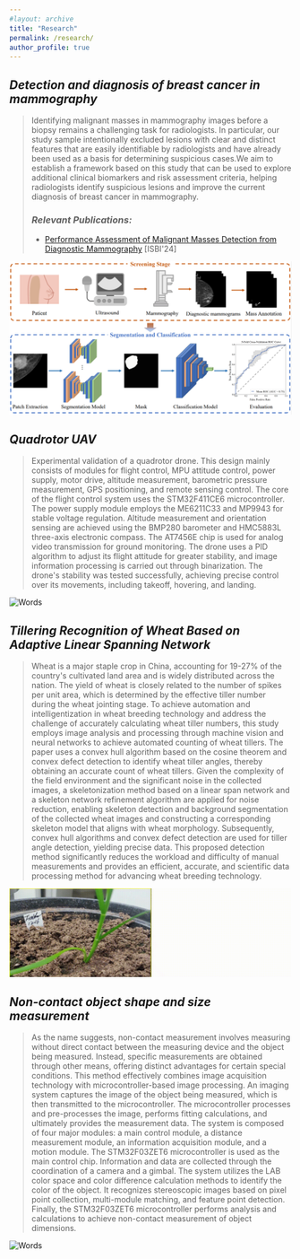 ```yaml
---
#layout: archive
title: "Research"
permalink: /research/
author_profile: true
---
```



<!-- ## *Learning from Multi-modality Data* -->

## *Detection and diagnosis of breast cancer in mammography*

> Identifying malignant masses in mammography images before a biopsy remains a challenging task for radiologists. In particular, our study sample intentionally excluded lesions with clear and distinct features that are easily identifiable by radiologists and have already been used as a basis for determining suspicious cases.We aim to establish a framework based on this study that can be used to explore additional clinical biomarkers and risk assessment criteria, helping radiologists identify suspicious lesions and improve the current diagnosis of breast cancer in mammography.
> ### *Relevant Publications:*
> * <a href="https://arxiv.org/abs/2408.03761" target="_blank">Performance Assessment of Malignant Masses Detection from Diagnostic Mammography</a> [ISBI'24]

![Words](https://github.com/guanghao-sun/guanghao-sun.github.io/raw/master/images/pipeline_v3.png)

## *Quadrotor UAV*

> Experimental validation of a quadrotor drone. This design mainly consists of modules for flight control, MPU attitude control, power supply, motor drive, altitude measurement, barometric pressure measurement, GPS positioning, and remote sensing control. The core of the flight control system uses the STM32F411CE6 microcontroller. The power supply module employs the ME6211C33 and MP9943 for stable voltage regulation. Altitude measurement and orientation sensing are achieved using the BMP280 barometer and HMC5883L three-axis electronic compass. The AT7456E chip is used for analog video transmission for ground monitoring. The drone uses a PID algorithm to adjust its flight attitude for greater stability, and image information processing is carried out through binarization. The drone's stability was tested successfully, achieving precise control over its movements, including takeoff, hovering, and landing.

![Words](https://github.com/guanghao-sun/guanghao-sun.github.io/raw/master/images/Drone_main.png)

## *Tillering Recognition of Wheat Based on Adaptive Linear Spanning Network*

> Wheat is a major staple crop in China, accounting for 19-27% of the country's cultivated land area and is widely distributed across the nation. The yield of wheat is closely related to the number of spikes per unit area, which is determined by the effective tiller number during the wheat jointing stage. To achieve automation and intelligentization in wheat breeding technology and address the challenge of accurately calculating wheat tiller numbers, this study employs image analysis and processing through machine vision and neural networks to achieve automated counting of wheat tillers. The paper uses a convex hull algorithm based on the cosine theorem and convex defect detection to identify wheat tiller angles, thereby obtaining an accurate count of wheat tillers. Given the complexity of the field environment and the significant noise in the collected images, a skeletonization method based on a linear span network and a skeleton network refinement algorithm are applied for noise reduction, enabling skeleton detection and background segmentation of the collected wheat images and constructing a corresponding skeleton model that aligns with wheat morphology. Subsequently, convex hull algorithms and convex defect detection are used for tiller angle detection, yielding precise data. This proposed detection method significantly reduces the workload and difficulty of manual measurements and provides an efficient, accurate, and scientific data processing method for advancing wheat breeding technology.

![Words](https://github.com/guanghao-sun/guanghao-sun.github.io/raw/master/images/wheat.gif)

## *Non-contact object shape and size measurement*

> As the name suggests, non-contact measurement involves measuring without direct contact between the measuring device and the object being measured. Instead, specific measurements are obtained through other means, offering distinct advantages for certain special conditions. This method effectively combines image acquisition technology with microcontroller-based image processing. An imaging system captures the image of the object being measured, which is then transmitted to the microcontroller. The microcontroller processes and pre-processes the image, performs fitting calculations, and ultimately provides the measurement data. 
> The system is composed of four major modules: a main control module, a distance measurement module, an information acquisition module, and a motion module. The STM32F03ZET6 microcontroller is used as the main control chip. Information and data are collected through the coordination of a camera and a gimbal. The system utilizes the LAB color space and color difference calculation methods to identify the color of the object. It recognizes stereoscopic images based on pixel point collection, multi-module matching, and feature point detection. Finally, the STM32F03ZET6 microcontroller performs analysis and calculations to achieve non-contact measurement of object dimensions.

![Words](https://github.com/guanghao-sun/guanghao-sun.github.io/raw/master/images/non_contact.gif)